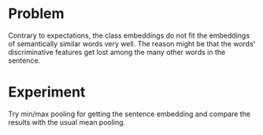 # Problem

Contrary to expectations, the class embeddings do not fit the embeddings 
of semantically similar words very well. The reason might be that the 
words' discriminative features get lost among the many other words in 
the sentence.

# Experiment

Try min/max pooling for getting the sentence embedding and compare the 
results with the usual mean pooling.
